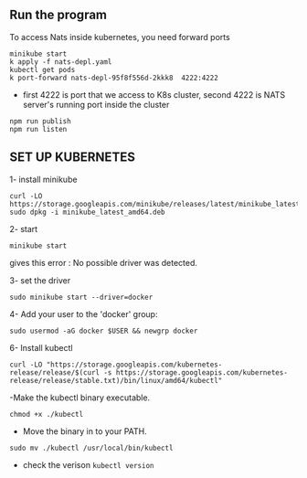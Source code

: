 ## Run the program

To access Nats inside kubernetes, you need forward ports

```
minikube start
k apply -f nats-depl.yaml
kubectl get pods
k port-forward nats-depl-95f8f556d-2kkk8  4222:4222
```

- first 4222 is port that we access to K8s cluster, second 4222 is NATS server's running port inside the cluster

```
npm run publish
npm run listen
```

## SET UP KUBERNETES

1- install minikube

```
curl -LO https://storage.googleapis.com/minikube/releases/latest/minikube_latest_amd64.deb
sudo dpkg -i minikube_latest_amd64.deb
```

2- start

`minikube start`

gives this error : No possible driver was detected.

3- set the driver

`sudo minikube start --driver=docker`

4- Add your user to the 'docker' group:

`sudo usermod -aG docker $USER && newgrp docker`

6- Install kubectl

```
curl -LO "https://storage.googleapis.com/kubernetes-release/release/$(curl -s https://storage.googleapis.com/kubernetes-release/release/stable.txt)/bin/linux/amd64/kubectl"

```

-Make the kubectl binary executable.

`chmod +x ./kubectl`

- Move the binary in to your PATH.

`sudo mv ./kubectl /usr/local/bin/kubectl`

- check the verison
  `kubectl version`
